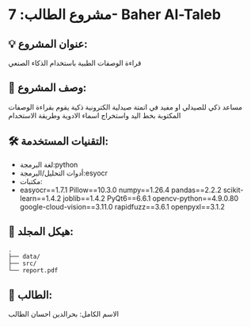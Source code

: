 # مشروع الطالب: 7- Baher Al-Taleb

## 💡 عنوان المشروع:
قراءة الوصفات الطبية باستخدام الذكاء الصنعي

## 📝 وصف المشروع:
مساعد ذكي للصيدلي او مفيد في اتمتة صيدلية الكترونية ذكية يقوم بقراءة الوصفات المكتوبة بخط اليد واستخراج اسماء الادوية وطريقة الاستخدام

## 🛠️ التقنيات المستخدمة:
- لغة البرمجة:python
- أدوات التحليل/البرمجة:esyocr
- مكتبات:
- easyocr==1.7.1
Pillow==10.3.0
numpy==1.26.4
pandas==2.2.2
scikit-learn==1.4.2
joblib==1.4.2
PyQt6==6.6.1
opencv-python==4.9.0.80
google-cloud-vision==3.11.0
rapidfuzz==3.6.1
openpyxl==3.1.2

## 📁 هيكل المجلد:
```plaintext
.
├── data/
├── src/
└── report.pdf
```

## 👤 الطالب:
الاسم الكامل:  بحرالدين احسان الطالب
